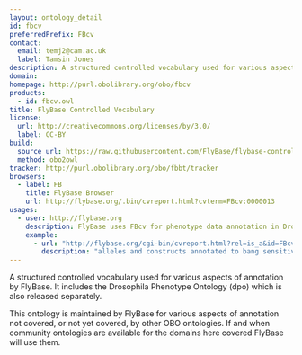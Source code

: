 ```yaml
---
layout: ontology_detail
id: fbcv
preferredPrefix: FBcv
contact:
  email: temj2@cam.ac.uk
  label: Tamsin Jones
description: A structured controlled vocabulary used for various aspects of annotation by FlyBase.
domain:
homepage: http://purl.obolibrary.org/obo/fbcv
products:
  - id: fbcv.owl
title: FlyBase Controlled Vocabulary
license:
  url: http://creativecommons.org/licenses/by/3.0/
  label: CC-BY
build:
  source_url: https://raw.githubusercontent.com/FlyBase/flybase-controlled-vocabulary/master/releases/fbcv.owl
  method: obo2owl
tracker: http://purl.obolibrary.org/obo/fbbt/tracker
browsers:
  - label: FB
    title: FlyBase Browser
    url: http://flybase.org/.bin/cvreport.html?cvterm=FBcv:0000013
usages:
  - user: http://flybase.org
    description: FlyBase uses FBcv for phenotype data annotation in Drosophila
    example:
      - url: "http://flybase.org/cgi-bin/cvreport.html?rel=is_a&id=FBcv:0000391"
        description: "alleles and constructs annotated to bang sensitive in FlyBase"
---
```

A structured controlled vocabulary used for various aspects of annotation by FlyBase. It includes the Drosophila Phenotype Ontology (dpo) which is also released separately.

This ontology is maintained by FlyBase for various aspects of annotation not covered, or not yet covered, by other OBO ontologies.  If and when community ontologies are available for the domains here covered FlyBase will use them.
